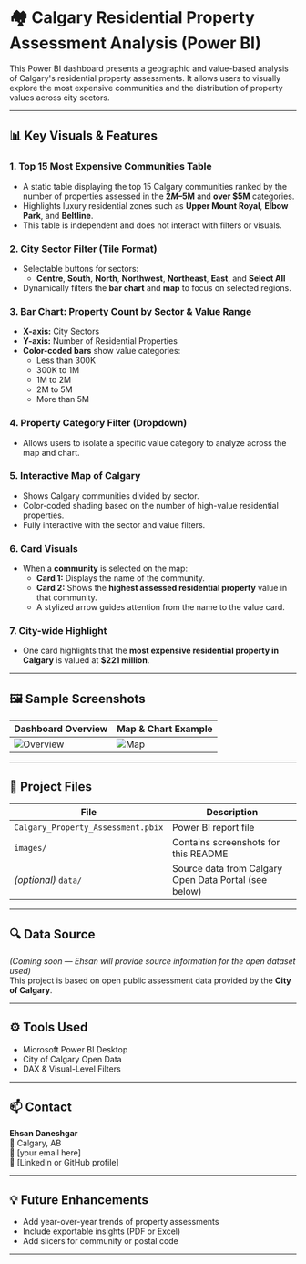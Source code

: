 # 🏘 Calgary Residential Property Assessment Analysis (Power BI)

This Power BI dashboard presents a geographic and value-based analysis of Calgary's residential property assessments. It allows users to visually explore the most expensive communities and the distribution of property values across city sectors.

---

## 📊 Key Visuals & Features

### 1. **Top 15 Most Expensive Communities Table**
- A static table displaying the top 15 Calgary communities ranked by the number of properties assessed in the **$2M–$5M** and **over $5M** categories.
- Highlights luxury residential zones such as **Upper Mount Royal**, **Elbow Park**, and **Beltline**.
- This table is independent and does not interact with filters or visuals.

### 2. **City Sector Filter (Tile Format)**
- Selectable buttons for sectors:
  - **Centre**, **South**, **North**, **Northwest**, **Northeast**, **East**, and **Select All**
- Dynamically filters the **bar chart** and **map** to focus on selected regions.

### 3. **Bar Chart: Property Count by Sector & Value Range**
- **X-axis:** City Sectors  
- **Y-axis:** Number of Residential Properties
- **Color-coded bars** show value categories:
  - Less than 300K
  - 300K to 1M
  - 1M to 2M
  - 2M to 5M
  - More than 5M

### 4. **Property Category Filter (Dropdown)**
- Allows users to isolate a specific value category to analyze across the map and chart.

### 5. **Interactive Map of Calgary**
- Shows Calgary communities divided by sector.
- Color-coded shading based on the number of high-value residential properties.
- Fully interactive with the sector and value filters.

### 6. **Card Visuals**
- When a **community** is selected on the map:
  - **Card 1:** Displays the name of the community.
  - **Card 2:** Shows the **highest assessed residential property** value in that community.
  - A stylized arrow guides attention from the name to the value card.

### 7. **City-wide Highlight**
- One card highlights that the **most expensive residential property in Calgary** is valued at **$221 million**.

---

## 🖼️ Sample Screenshots

| Dashboard Overview | Map & Chart Example |
|--------------------|---------------------|
| ![Overview](./images/dashboard_overview.png) | ![Map](./images/map_and_chart.png) |

---

## 📂 Project Files

| File | Description |
|------|-------------|
| `Calgary_Property_Assessment.pbix` | Power BI report file |
| `images/` | Contains screenshots for this README |
| *(optional)* `data/` | Source data from Calgary Open Data Portal (see below) |

---

## 🔍 Data Source

*(Coming soon — Ehsan will provide source information for the open dataset used)*  
This project is based on open public assessment data provided by the **City of Calgary**.

---

## ⚙️ Tools Used

- Microsoft Power BI Desktop
- City of Calgary Open Data
- DAX & Visual-Level Filters

---

## 📫 Contact

**Ehsan Daneshgar**  
📍 Calgary, AB  
📧 [your email here]  
🔗 [LinkedIn or GitHub profile]

---

## 💡 Future Enhancements

- Add year-over-year trends of property assessments
- Include exportable insights (PDF or Excel)
- Add slicers for community or postal code

---


